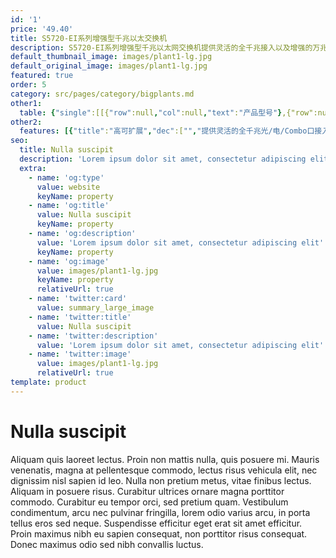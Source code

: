 ```yaml
---
id: '1'
price: '49.40'
title: S5720-EI系列增强型千兆以太交换机
description: S5720-EI系列增强型千兆以太网交换机提供灵活的全千兆接入以及增强的万兆上行端口扩展能力，广泛应用于企业园区接入、汇聚，数据中心千兆接入等多种应用场景。
default_thumbnail_image: images/plant1-lg.jpg
default_original_image: images/plant1-lg.jpg
featured: true
order: 5
category: src/pages/category/bigplants.md
other1: 
  table: {"single":[[{"row":null,"col":null,"text":"产品型号"},{"row":null,"col":null,"text":"S5720-P-EI系列"},{"row":null,"col":null,"text":"S5720-X-EI系列"},{"row":null,"col":null,"text":"S5720-PC-EI系列"},{"row":null,"col":null,"text":"S5720-C-EI系列"}],[{"row":null,"col":null,"text":"交换容量"},{"row":null,"col":null,"text":"598Gbps/5.98Tbps"},{"row":null,"col":null,"text":"598Gbps/5.98Tbps"},{"row":null,"col":null,"text":"598Gbps/5.98Tbps"},{"row":null,"col":null,"text":"598Gbps/5.98Tbps"}],[{"row":null,"col":null,"text":"包转发率"},{"row":null,"col":"4","text":"S5720-32P-EI-AC:168Mpps\nS5720-52P-EI-AC:198Mpps\nS5720-32X-EI-AC:222Mpps\nS5720-32X-EI-24S-AC:222Mpps\nS5720-32X-EI-24S-DC:222Mpps\nS5720-50X-EI-AC:249Mpps\nS5720-50X-EI-DC:249Mpps\nS5720-50X-EI-46S-AC:249Mpps\nS5720-50X-EI-46S-DC:249Mpps\nS5720-52X-EI-AC:252Mpps\nS5720-36PC-EI-AC:168Mpps\nS5720-56PC-EI-AC:198Mpps\nS5720-36C-EI-28S-AC:222Mpps\nS5720-36C-EI-28S-DC:222Mpps\nS5720-36C-EI-AC:222Mpps\nS5720-36C-PWR-EI-AC:222Mpps\nS5720-56C-EI-48S-AC:252Mpps\nS5720-56C-EI-48S-DC:252Mpps\nS5720-56C-EI-AC:252Mpps\nS5720-56C-EI-DC:252Mpps\nS5720-56C-PWR-EI-AC:252Mpps\nS5720-56C-PWR-EI-DC:252Mpps\nS5720-56C-PWR-EI-AC1:252Mpps"}],[{"row":null,"col":null,"text":"扩展插槽"},{"row":null,"col":"2","text":"N/A"},{"row":null,"col":"2","text":"提供1个扩展插槽，可扩展支持：\n\n业务插卡：2端口万兆SFP+光接口后插卡\n堆叠卡：2端口QSFP+专用堆叠后插卡\n防火墙插卡*"}],[{"row":null,"col":null,"text":"MAC特性"},{"row":null,"col":"4","text":"64K\n支持MAC地址自动学习和老化\n支持静态、动态、黑洞MAC表项\n支持源MAC地址过滤"}],[{"row":null,"col":null,"text":"VLAN特性"},{"row":null,"col":"4","text":"支持4K个VLAN\n支持Guest VLAN、Voice VLAN\n支持GVRP协议\n支持MUX VLAN功能\n支持基于MAC/协议/IP子网/策略/端口的VLAN\n支持1:1和N:1 VLAN Mapping功能\n支持协议透明VLAN"}],[{"row":null,"col":null,"text":"IP路由"},{"row":null,"col":"4","text":"静态路由、RIP V1/2、RIPng\nOSPF、OSPFv3、IS-IS、IS-ISv6\nBGP、BGP4+、ECMP、路由策略"}],[{"row":null,"col":null,"text":"互通性"},{"row":null,"col":"4","text":"VBST基于VLAN生成树协议（和PVST/PVST+/RPVST 互通）\nLNP 链路类型协商协议（和DTP相似功能）\nVCMP VLAN集中管理协议（和VTP相似功能）\n\n详细的互联互通认证与报告，请访问这里。"}]]}
other2:
  features: [{"title":"高可扩展","dec":["","提供灵活的全千兆光/电/Combo口接入以及增强的万兆上行端口扩展能力",""]},{"title":"高可靠","dec":["","多样的设备级和链路级可靠性保护，智能iStack堆叠，丰富的环网保护技术，更短的故障切换时间",""]},{"title":"SVF极简网络运维","dec":["","SVF（超级虚拟交换网）将园区“核心/汇聚+接入交换机+AP”的网络架构，虚拟化为一台网元，可作为SVF Client角色，即插即用，极简网络运维",""]}]
seo:
  title: Nulla suscipit
  description: 'Lorem ipsum dolor sit amet, consectetur adipiscing elit'
  extra:
    - name: 'og:type'
      value: website
      keyName: property
    - name: 'og:title'
      value: Nulla suscipit
      keyName: property
    - name: 'og:description'
      value: 'Lorem ipsum dolor sit amet, consectetur adipiscing elit'
      keyName: property
    - name: 'og:image'
      value: images/plant1-lg.jpg
      keyName: property
      relativeUrl: true
    - name: 'twitter:card'
      value: summary_large_image
    - name: 'twitter:title'
      value: Nulla suscipit
    - name: 'twitter:description'
      value: 'Lorem ipsum dolor sit amet, consectetur adipiscing elit'
    - name: 'twitter:image'
      value: images/plant1-lg.jpg
      relativeUrl: true
template: product
---
```


# Nulla suscipit

Aliquam quis laoreet lectus. Proin non mattis nulla, quis posuere mi. Mauris venenatis, magna at pellentesque commodo, lectus risus vehicula elit, nec dignissim nisl sapien id leo. Nulla non pretium metus, vitae finibus lectus. Aliquam in posuere risus. Curabitur ultrices ornare magna porttitor commodo. Curabitur eu tempor orci, sed pretium quam. Vestibulum condimentum, arcu nec pulvinar fringilla, lorem odio varius arcu, in porta tellus eros sed neque. Suspendisse efficitur eget erat sit amet efficitur. Proin maximus nibh eu sapien consequat, non porttitor risus consequat. Donec maximus odio sed nibh convallis luctus.